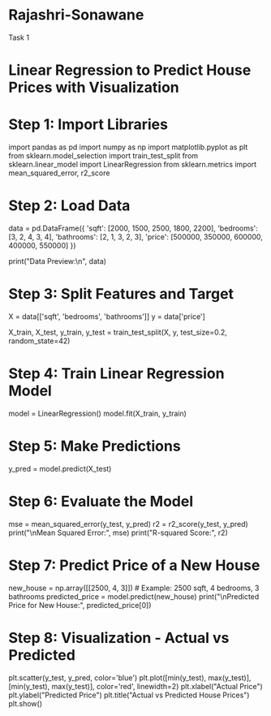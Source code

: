 # Rajashri-Sonawane
Task 1
# Linear Regression to Predict House Prices with Visualization

# Step 1: Import Libraries
import pandas as pd
import numpy as np
import matplotlib.pyplot as plt
from sklearn.model_selection import train_test_split
from sklearn.linear_model import LinearRegression
from sklearn.metrics import mean_squared_error, r2_score

# Step 2: Load Data
data = pd.DataFrame({
    'sqft': [2000, 1500, 2500, 1800, 2200],
    'bedrooms': [3, 2, 4, 3, 4],
    'bathrooms': [2, 1, 3, 2, 3],
    'price': [500000, 350000, 600000, 400000, 550000]
})

print("Data Preview:\n", data)

# Step 3: Split Features and Target
X = data[['sqft', 'bedrooms', 'bathrooms']]
y = data['price']

X_train, X_test, y_train, y_test = train_test_split(X, y, test_size=0.2, random_state=42)

# Step 4: Train Linear Regression Model
model = LinearRegression()
model.fit(X_train, y_train)

# Step 5: Make Predictions
y_pred = model.predict(X_test)

# Step 6: Evaluate the Model
mse = mean_squared_error(y_test, y_pred)
r2 = r2_score(y_test, y_pred)
print("\nMean Squared Error:", mse)
print("R-squared Score:", r2)

# Step 7: Predict Price of a New House
new_house = np.array([[2500, 4, 3]])  # Example: 2500 sqft, 4 bedrooms, 3 bathrooms
predicted_price = model.predict(new_house)
print("\nPredicted Price for New House:", predicted_price[0])

# Step 8: Visualization - Actual vs Predicted
plt.scatter(y_test, y_pred, color='blue')
plt.plot([min(y_test), max(y_test)], [min(y_test), max(y_test)], color='red', linewidth=2)
plt.xlabel("Actual Price")
plt.ylabel("Predicted Price")
plt.title("Actual vs Predicted House Prices")
plt.show()
